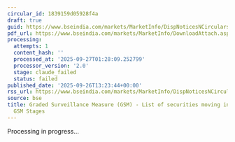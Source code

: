 ```yaml
---
circular_id: 1839159d05928f4a
draft: true
guid: https://www.bseindia.com/markets/MarketInfo/DispNoticesNCirculars.aspx?Noticeid={25794EC0-16E0-410F-A902-140938CCD7C2}&noticeno=20250926-54&dt=09/26/2025&icount=54&totcount=76&flag=0
pdf_url: https://www.bseindia.com/markets/MarketInfo/DownloadAttach.aspx?id=20250926-54&attachedId=a1e6204e-08da-4716-9097-b8e5a68d1789
processing:
  attempts: 1
  content_hash: ''
  processed_at: '2025-09-27T01:28:09.252799'
  processor_version: '2.0'
  stage: claude_failed
  status: failed
published_date: '2025-09-26T13:23:44+00:00'
rss_url: https://www.bseindia.com/markets/MarketInfo/DispNoticesNCirculars.aspx?Noticeid={25794EC0-16E0-410F-A902-140938CCD7C2}&noticeno=20250926-54&dt=09/26/2025&icount=54&totcount=76&flag=0
source: bse
title: Graded Surveillance Measure (GSM) - List of securities moving into their respective
  GSM Stages
---
```


Processing in progress...
